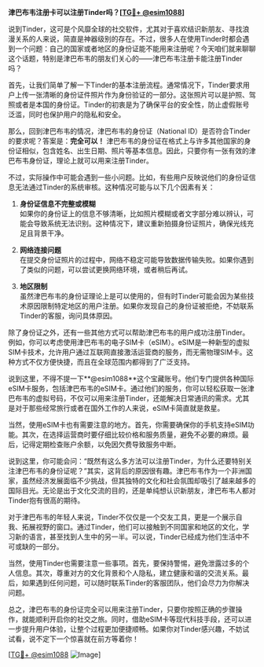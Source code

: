 **津巴布韦注册卡可以注册Tinder吗？[[TG💪+ @esim1088](https://t.me/s/esim1088)]**

说到Tinder，这可是个风靡全球的社交软件，尤其对于喜欢结识新朋友、寻找浪漫关系的人来说，简直是神器级别的存在。不过，很多人在使用Tinder时都会遇到一个问题：自己的国家或者地区的身份证能不能用来注册呢？今天咱们就来聊聊这个话题，特别是津巴布韦的朋友们关心的——津巴布韦注册卡能注册Tinder吗？

首先，让我们简单了解一下Tinder的基本注册流程。通常情况下，Tinder要求用户上传一张清晰的身份证件照片作为身份验证的一部分。这张照片可以是护照、驾照或者是本国的身份证。Tinder的初衷是为了确保平台的安全性，防止虚假账号泛滥，同时也保护用户的隐私和安全。

那么，回到津巴布韦的情况，津巴布韦的身份证（National ID）是否符合Tinder的要求呢？答案是：**完全可以！** 津巴布韦的身份证在格式上与许多其他国家的身份证相似，包含姓名、出生日期、照片等基本信息。因此，只要你有一张有效的津巴布韦身份证，理论上就可以用来注册Tinder。

不过，实际操作中可能会遇到一些小问题。比如，有些用户反映说他们的身份证信息无法通过Tinder的系统审核。这种情况可能与以下几个因素有关：

1. **身份证信息不完整或模糊**  
   如果你的身份证上的信息不够清晰，比如照片模糊或者文字部分难以辨认，可能会导致系统无法识别。这种情况下，建议重新拍摄身份证照片，确保光线充足且背景干净。

2. **网络连接问题**  
   在提交身份证照片的过程中，网络不稳定可能导致数据传输失败。如果你遇到了类似的问题，可以尝试更换网络环境，或者稍后再试。

3. **地区限制**  
   虽然津巴布韦的身份证理论上是可以使用的，但有时Tinder可能会因为某些技术原因限制特定地区的用户注册。如果你发现自己的身份证被拒绝，不妨联系Tinder的客服，询问具体原因。

除了身份证之外，还有一些其他方式可以帮助津巴布韦的用户成功注册Tinder。例如，你可以考虑使用津巴布韦的电子SIM卡（eSIM）。eSIM是一种新型的虚拟SIM卡技术，允许用户通过互联网直接激活运营商的服务，而无需物理SIM卡。这种方式不仅方便快捷，而且在全球范围内都得到了广泛支持。

说到这里，不得不提一下**@esim1088**这个宝藏账号。他们专门提供各种国际eSIM卡服务，包括津巴布韦的eSIM卡。通过他们的服务，你可以轻松获取一张津巴布韦的虚拟号码，不仅可以用来注册Tinder，还能解决日常通讯的需求。尤其是对于那些经常旅行或者在国外工作的人来说，eSIM卡简直就是救星。

当然，使用eSIM卡也有需要注意的地方。首先，你需要确保你的手机支持eSIM功能。其次，在选择运营商时要仔细比较价格和服务质量，避免不必要的麻烦。最后，记得定期检查账户余额，以免因欠费导致服务中断。

说到这里，你可能会问：“既然有这么多方法可以注册Tinder，为什么还要特别关注津巴布韦的身份证呢？”其实，这背后的原因很有趣。津巴布韦作为一个非洲国家，虽然经济发展面临不少挑战，但其独特的文化和社会氛围却吸引了越来越多的国际目光。无论是出于文化交流的目的，还是单纯想认识新朋友，津巴布韦人都对Tinder抱有很高的期待。

对于津巴布韦的年轻人来说，Tinder不仅仅是一个交友工具，更是一个展示自我、拓展视野的窗口。通过Tinder，他们可以接触到不同国家和地区的文化，学习新的语言，甚至找到人生中的另一半。可以说，Tinder已经成为他们生活中不可或缺的一部分。

当然，使用Tinder也需要注意一些事项。首先，要保持警惕，避免泄露过多的个人信息。其次，尊重对方的文化背景和个人隐私，建立健康和谐的交流关系。最后，如果遇到任何问题，可以随时联系Tinder的客服团队，他们会尽力为你解决问题。

总之，津巴布韦的身份证完全可以用来注册Tinder，只要你按照正确的步骤操作，就能顺利开启你的社交之旅。同时，借助eSIM卡等现代科技手段，还可以进一步提升用户体验，让整个过程更加便捷顺畅。如果你对Tinder感兴趣，不妨试试看，说不定下一个惊喜就在前方等着你！

[[TG💪+ @esim1088](https://t.me/s/esim1088) ![Image](https://i.postimg.cc/4NQfJmqS/Snipaste-2025-05-13-00-14-12.png)]